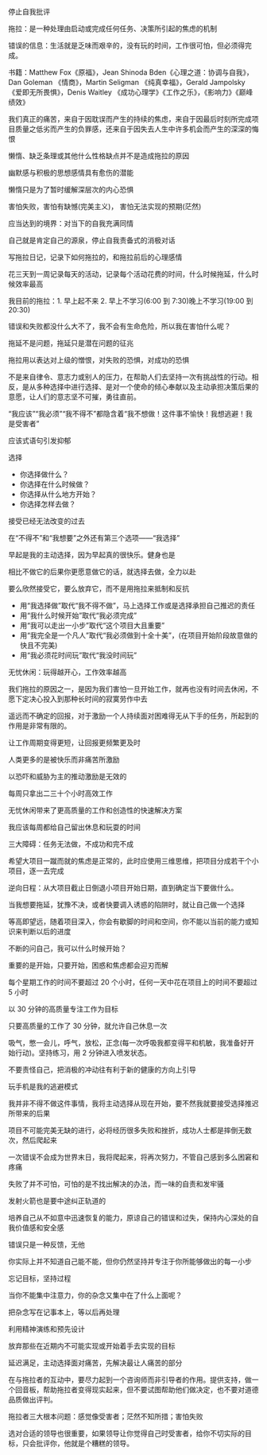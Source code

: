 停止自我批评

拖拉：是一种处理由启动或完成任何任务、决策所引起的焦虑的机制

错误的信息：生活就是乏味而艰辛的，没有玩的时间，工作很可怕，但必须得完成。

书籍：Matthew Fox《原福》，Jean Shinoda Bden《心理之道：协调与自我》，Dan Goleman 《情商》，Martin Seligman 《纯真幸福》，Gerald Jampolsky 《爱即无所畏惧》，Denis Waitley 《成功心理学》《工作之乐》，《影响力》《巅峰绩效》

我们真正的痛苦，来自于因耽误而产生的持续的焦虑，来自于因最后时刻所完成项目质量之低劣而产生的负罪感，还来自于因失去人生中许多机会而产生的深深的悔恨

懒惰、缺乏条理或其他什么性格缺点并不是造成拖拉的原因

幽默感与积极的思想感情具有愈伤的潜能

懒惰只是为了暂时缓解深层次的内心恐惧

害怕失败，害怕有缺憾(完美主义)， 害怕无法实现的预期(茫然)

应当达到的境界：对当下的自我充满同情

自己就是肯定自己的源泉，停止自我责备式的消极对话

写拖拉日记，记录下如何拖拉的，和拖拉前后的心理感情

花三天到一周记录每天的活动，记录每个活动花费的时间，什么时候拖延，什么时候效率最高

我目前的拖拉：1. 早上起不来 2. 早上不学习(6:00 到 7:30)晚上不学习(19:00 到 20:30)

错误和失败都没什么大不了，我不会有生命危险，所以我在害怕什么呢？

拖延不是问题，拖延只是潜在问题的征兆

拖拉用以表达对上级的憎恨，对失败的恐惧，对成功的恐惧

不是来自律令、意志力或别人的压力，在帮助人们去坚持一次有挑战性的行动。相反，是从多种选择中进行选择、是对一个使命的倾心奉献以及主动承担决策后果的意愿，让人们的意志坚不可摧，勇往直前。

“我应该”“我必须”“我不得不”都隐含着“我不想做！这件事不愉快！我想逃避！我是受害者”

应该式语句引发抑郁

选择

- 你选择做什么？
- 你选择在什么时候做？
- 你选择从什么地方开始？
- 你选择怎样去做？

接受已经无法改变的过去

在“不得不”和“我想要”之外还有第三个选项——“我选择”

早起是我的主动选择，因为早起真的很快乐。健身也是

相比不做它的后果你更愿意做它的话，就选择去做，全力以赴

要么欣然接受它，要么放弃它，而不是用拖拉来抵制和反抗

- 用“我选择做”取代“我不得不做”，马上选择工作或是选择承担自己推迟的责任
- 用“我什么时候开始”取代“我必须完成”
- 用“我可以走出一小步”取代“这个项目大且重要”
- 用“我完全是一个凡人”取代“我必须做到十全十美”，(在项目开始阶段故意做的快且不完美)
- 用“我必须花时间玩”取代“我没时间玩”

无忧休闲：玩得越开心，工作效率越高

我们拖拉的原因之一，是因为我们害怕一旦开始工作，就再也没有时间去休闲，不愿下定决心投入到那种长时间的寂寞劳作中去

遥远而不确定的回报，对于激励一个人持续面对困难得无从下手的任务，所起到的作用是非常有限的。

让工作周期变得更短，让回报更频繁更及时

人类更多的是被快乐而非痛苦所激励

以恐吓和威胁为主的推动激励是无效的

每周只拿出二三十个小时高效工作

无忧休闲带来了更高质量的工作和创造性的快速解决方案

我应该每周都给自己留出休息和玩耍的时间

三大障碍：任务无法做，不成功和完不成

希望大项目一蹴而就的焦虑是正常的，此时应使用三维思维，把项目分成若干个小项目，逐一去完成

逆向日程：从大项目截止日倒退小项目开始日期，直到确定当下要做什么。

当我想要拖延，犹豫不决，或者快要调入诱惑的陷阱时，就让自己做一个选择

等高即望远，随着项目深入，你会有歇脚的时间和空间，你不能以当前的能力或知识来判断以后的进度

不断的问自己，我可以什么时候开始？

重要的是开始，只要开始，困惑和焦虑都会迎刃而解

每个星期工作的时间不要超过 20 个小时，任何一天中花在项目上的时间不要超过 5 小时

以 30 分钟的高质量专注工作为目标

只要高质量的工作了 30 分钟，就允许自己休息一次

吸气，憋一会儿，呼气，放松，正念(每一次呼吸我都变得平和机敏，我准备好开始行动)。坚持练习，用 2 分钟进入喷发状态。

不要责怪自己，把消极的冲动往有利于新的健康的方向上引导

玩手机是我的逃避模式

我并非不得不做这件事情，我将主动选择从现在开始，要不然我就要接受选择推迟所带来的后果

项目不可能完美无缺的进行，必将经历很多失败和挫折，成功人士都是摔倒无数次，然后爬起来

一次错误不会成为世界末日，我将爬起来，将再次努力，不管自己感到多么困窘和疼痛

失败了并不可怕，可怕的是不找出解决的办法，而一味的自责和发牢骚

发射火箭也是要中途纠正轨道的

培养自己从不如意中迅速恢复的能力，原谅自己的错误和过失，保持内心深处的自我价值感和安全感

错误只是一种反馈，无他

你实际上并不知道自己能不能，但你仍然坚持并专注于你所能够做出的每一小步

忘记目标，坚持过程

当你不能集中注意力，你的杂念又集中在了什么上面呢？

把杂念写在记事本上，等以后再处理

利用精神演练和预先设计

放弃那些在近期内不可能实现或开始着手去实现的目标

延迟满足，主动选择面对痛苦，先解决最让人痛苦的部分

在与拖拉者的互动中，要尽力起到一个咨询师而非引导者的作用。提供支持，做一个回音板，帮助拖拉者变得现实起来，但不要试图帮助他们做决定，也不要对道德品质做出评判。

拖拉者三大根本问题：感觉像受害者；茫然不知所措；害怕失败

选对合适的领导也很重要，如果领导让你觉得自己时受害者，给你不切实际的目标，只会批评你，他就是个糟糕的领导。



